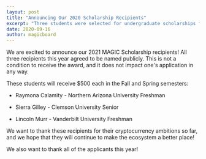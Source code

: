 ```yaml
---
layout: post
title: "Announcing Our 2020 Scholarship Recipients"
excerpt: "Three students were selected for undergraduate scholarships for the 2020-2021 school year."
date: 2020-09-16
author: magicboard
---
```


We are excited to announce our 2021 MAGIC Scholarship recipients! All three recipients this year agreed to be named publicly. This is not a condition to receive the award, and it does not impact one's application in any way.

These students will receive $500 each in the Fall and Spring semesters:

* Raymona Calamity - Northern Arizona University Freshman

* Sierra Gilley - Clemson University Senior

* Lincoln Murr - Vanderbilt University Freshman

We want to thank these recipients for their cryptocurrency ambitions so far, and we hope that they will continue to make the ecosystem a better place!

We also want to thank all of the applicants this year!
